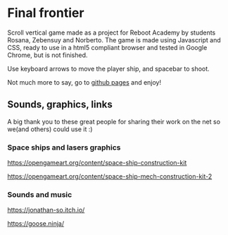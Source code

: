 # Final frontier

Scroll vertical game made as a project for Reboot Academy by students Rosana, Zebensuy and Norberto. The game is made using Javascript and CSS, ready to use in a html5 compliant browser and tested in Google Chrome, but is not finished.

Use keyboard arrows to move the player ship, and spacebar to shoot.

Not much more to say, go to [github pages](https://noxlp.github.io/ScrollVerticalGame/) and enjoy!

## Sounds, graphics, links
A big thank you to these great people for sharing their work on the net so we(and others) could use it :)

### Space ships and lasers graphics
https://opengameart.org/content/space-ship-construction-kit

https://opengameart.org/content/space-ship-mech-construction-kit-2

### Sounds and music
https://jonathan-so.itch.io/

https://goose.ninja/
